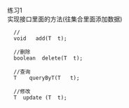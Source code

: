 练习1  
    实现接口里面的方法(往集合里面添加数据) 
      
      //
      void   add(T  t);
    
      //删除
      boolean  delete(T  t);
    
      //查询
      T    queryByT(T   t);
    
      //修改
      T  update (T  t);
